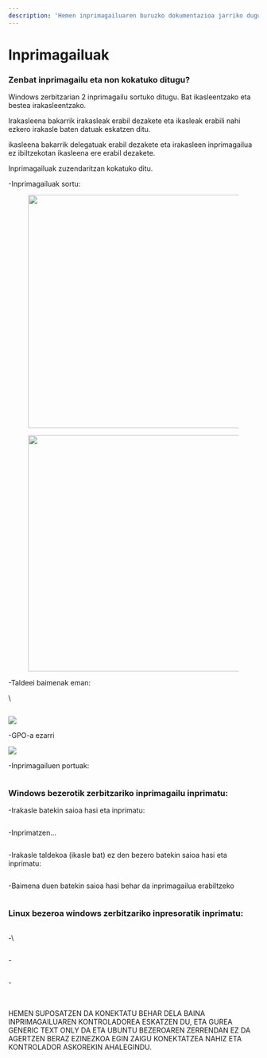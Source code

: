 ```yaml
---
description: 'Hemen inprimagailuaren buruzko dokumentazioa jarriko dugu:'
---
```


# Inprimagailuak

### Zenbat inprimagailu eta non kokatuko ditugu?

Windows zerbitzarian 2 inprimagailu sortuko ditugu. Bat ikasleentzako eta bestea irakasleentzako.

Irakasleena bakarrik irakasleak erabil dezakete eta ikasleak erabili nahi ezkero irakasle baten datuak eskatzen ditu.

ikasleena bakarrik delegatuak erabil dezakete eta irakasleen inprimagailua ez ibiltzekotan ikasleena ere erabil dezakete.

Inprimagailuak zuzendaritzan kokatuko ditu.

-Inprimagailuak sortu:

<figure><img src="../.gitbook/assets/unknown (32).png" alt="" width="470"><figcaption></figcaption></figure>

<figure><img src="../.gitbook/assets/unknown (33).png" alt="" width="476"><figcaption></figcaption></figure>

-Taldeei baimenak eman:

\


<figure><img src="../.gitbook/assets/unknown (35).png" alt=""><figcaption></figcaption></figure>

![](<../.gitbook/assets/unknown (36).png>)

-GPO-a ezarri

![](<../.gitbook/assets/unknown (34).png>)

-Inprimagailuen portuak:

<figure><img src="../.gitbook/assets/unknown (37).png" alt=""><figcaption></figcaption></figure>



### W**indows bezerotik zerbitzariko inprimagailu inprimatu**:

-Irakasle batekin saioa hasi eta inprimatu:

<figure><img src="../.gitbook/assets/unknown (38).png" alt=""><figcaption></figcaption></figure>

-Inprimatzen…

<figure><img src="../.gitbook/assets/unknown (39).png" alt=""><figcaption></figcaption></figure>

-Irakasle taldekoa (ikasle bat) ez den bezero batekin saioa hasi eta inprimatu:

<figure><img src="../.gitbook/assets/unknown (40).png" alt=""><figcaption></figcaption></figure>

-Baimena duen batekin saioa hasi behar da inprimagailua erabiltzeko

<figure><img src="../.gitbook/assets/unknown (41).png" alt=""><figcaption></figcaption></figure>



### L**inux bezeroa windows zerbitzariko inpresoratik inprimatu**:

<figure><img src="../.gitbook/assets/unknown (42).png" alt=""><figcaption></figcaption></figure>

-\\

<figure><img src="../.gitbook/assets/unknown (42).png" alt=""><figcaption></figcaption></figure>

\-

<figure><img src="../.gitbook/assets/unknown (43).png" alt=""><figcaption></figcaption></figure>

\-

<figure><img src="../.gitbook/assets/unknown (44).png" alt=""><figcaption></figcaption></figure>

\
HEMEN SUPOSATZEN DA KONEKTATU BEHAR DELA BAINA INPRIMAGAILUAREN KONTROLADOREA ESKATZEN DU, ETA GUREA GENERIC TEXT ONLY DA ETA UBUNTU BEZEROAREN ZERRENDAN EZ DA AGERTZEN BERAZ EZINEZKOA EGIN ZAIGU KONEKTATZEA NAHIZ ETA KONTROLADOR ASKOREKIN AHALEGINDU.
